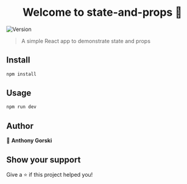 <h1 align="center">Welcome to state-and-props 👋</h1>
<p>
  <img alt="Version" src="https://img.shields.io/badge/version-1.0.0-blue.svg?cacheSeconds=2592000" />
</p>

> A simple React app to demonstrate state and props

## Install

```sh
npm install
```

## Usage

```sh
npm run dev
```

## Author

👤 **Anthony Gorski**

## Show your support

Give a ⭐️ if this project helped you!
